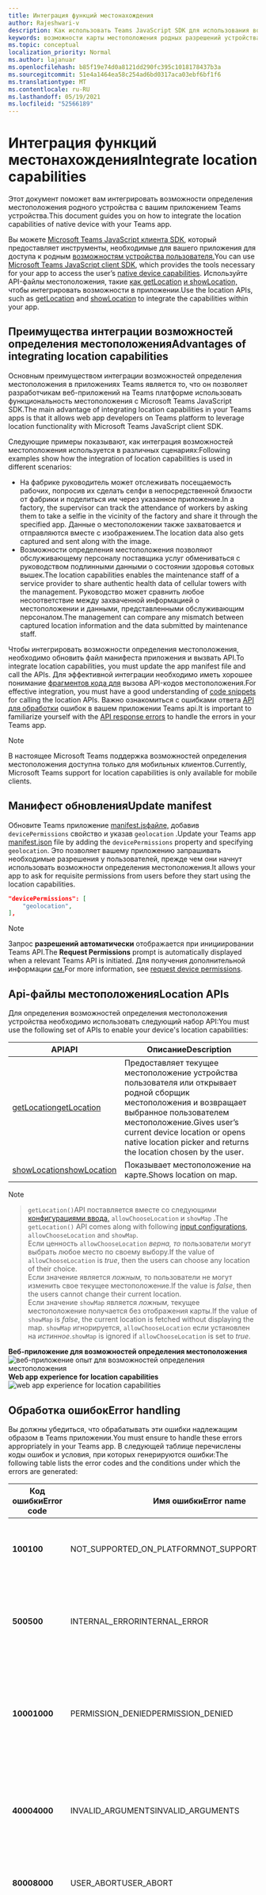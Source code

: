 ```yaml
---
title: Интеграция функций местонахождения
author: Rajeshwari-v
description: Как использовать Teams JavaScript SDK для использования возможностей определения местоположения
keywords: возможности карты местоположения родных разрешений устройства
ms.topic: conceptual
localization_priority: Normal
ms.author: lajanuar
ms.openlocfilehash: b85f19e74d0a8121dd290fc395c1018178437b3a
ms.sourcegitcommit: 51e4a1464ea58c254ad6bd0317aca03ebf6bf1f6
ms.translationtype: MT
ms.contentlocale: ru-RU
ms.lasthandoff: 05/19/2021
ms.locfileid: "52566189"
---
```

# <a name="integrate-location-capabilities"></a><span data-ttu-id="048dd-104">Интеграция функций местонахождения</span><span class="sxs-lookup"><span data-stu-id="048dd-104">Integrate location capabilities</span></span> 

<span data-ttu-id="048dd-105">Этот документ поможет вам интегрировать возможности определения местоположения родного устройства с вашим приложением Teams устройства.</span><span class="sxs-lookup"><span data-stu-id="048dd-105">This document guides you on how to integrate the location capabilities of native device with your Teams app.</span></span>  

<span data-ttu-id="048dd-106">Вы можете [Microsoft Teams JavaScript клиента SDK](/javascript/api/overview/msteams-client?view=msteams-client-js-latest&preserve-view=true), который предоставляет инструменты, необходимые для вашего приложения для доступа к родным [возможностям устройства пользователя.](native-device-permissions.md)</span><span class="sxs-lookup"><span data-stu-id="048dd-106">You can use [Microsoft Teams JavaScript client SDK](/javascript/api/overview/msteams-client?view=msteams-client-js-latest&preserve-view=true), which provides the tools necessary for your app to access the user’s [native device capabilities](native-device-permissions.md).</span></span> <span data-ttu-id="048dd-107">Используйте API-файлы местоположения, такие [как getLocation](/javascript/api/@microsoft/teams-js/location?view=msteams-client-js-latest#getLocation_LocationProps___error__SdkError__location__Location_____void_&preserve-view=true) [и showLocation,](/javascript/api/@microsoft/teams-js/location?view=msteams-client-js-latest#showLocation_Location___error__SdkError__status__boolean_____void_&preserve-view=true) чтобы интегрировать возможности в приложении.</span><span class="sxs-lookup"><span data-stu-id="048dd-107">Use the location APIs, such as [getLocation](/javascript/api/@microsoft/teams-js/location?view=msteams-client-js-latest#getLocation_LocationProps___error__SdkError__location__Location_____void_&preserve-view=true) and [showLocation](/javascript/api/@microsoft/teams-js/location?view=msteams-client-js-latest#showLocation_Location___error__SdkError__status__boolean_____void_&preserve-view=true) to integrate the capabilities within your app.</span></span> 

## <a name="advantages-of-integrating-location-capabilities"></a><span data-ttu-id="048dd-108">Преимущества интеграции возможностей определения местоположения</span><span class="sxs-lookup"><span data-stu-id="048dd-108">Advantages of integrating location capabilities</span></span>

<span data-ttu-id="048dd-109">Основным преимуществом интеграции возможностей определения местоположения в приложениях Teams является то, что он позволяет разработчикам веб-приложений на Teams платформе использовать функциональность местоположения с Microsoft Teams JavaScript SDK.</span><span class="sxs-lookup"><span data-stu-id="048dd-109">The main advantage of integrating location capabilities in your Teams apps is that it allows web app developers on Teams platform to leverage location functionality with Microsoft Teams JavaScript client SDK.</span></span> 

<span data-ttu-id="048dd-110">Следующие примеры показывают, как интеграция возможностей местоположения используется в различных сценариях:</span><span class="sxs-lookup"><span data-stu-id="048dd-110">Following examples show how the integration of location capabilities is used in different scenarios:</span></span>
* <span data-ttu-id="048dd-111">На фабрике руководитель может отслеживать посещаемость рабочих, попросив их сделать селфи в непосредственной близости от фабрики и поделиться им через указанное приложение.</span><span class="sxs-lookup"><span data-stu-id="048dd-111">In a factory, the supervisor can track the attendance of workers by asking them to take a selfie in the vicinity of the factory and share it through the specified app.</span></span> <span data-ttu-id="048dd-112">Данные о местоположении также захватовается и отправляются вместе с изображением.</span><span class="sxs-lookup"><span data-stu-id="048dd-112">The location data also gets captured and sent along with the image.</span></span>
* <span data-ttu-id="048dd-113">Возможности определения местоположения позволяют обслуживающему персоналу поставщика услуг обмениваться с руководством подлинными данными о состоянии здоровья сотовых вышек.</span><span class="sxs-lookup"><span data-stu-id="048dd-113">The location capabilities enables the maintenance staff of a service provider to share authentic health data of cellular towers with the management.</span></span> <span data-ttu-id="048dd-114">Руководство может сравнить любое несоответствие между захваченной информацией о местоположении и данными, представленными обслуживающим персоналом.</span><span class="sxs-lookup"><span data-stu-id="048dd-114">The management can compare any mismatch between captured location information and the data submitted by maintenance staff.</span></span>

<span data-ttu-id="048dd-115">Чтобы интегрировать возможности определения местоположения, необходимо обновить файл манифеста приложения и вызвать API.</span><span class="sxs-lookup"><span data-stu-id="048dd-115">To integrate location capabilities, you must update the app manifest file and call the APIs.</span></span> <span data-ttu-id="048dd-116">Для эффективной интеграции необходимо иметь хорошее понимание [фрагментов кода для](#code-snippets) вызова API-кодов местоположения.</span><span class="sxs-lookup"><span data-stu-id="048dd-116">For effective integration, you must have a good understanding of [code snippets](#code-snippets) for calling the location APIs.</span></span> <span data-ttu-id="048dd-117">Важно ознакомиться с ошибками ответа [API для обработки](#error-handling) ошибок в вашем приложении Teams api.</span><span class="sxs-lookup"><span data-stu-id="048dd-117">It is important to familiarize yourself with the [API response errors](#error-handling) to handle the errors in your Teams app.</span></span>

> [!NOTE] 
> <span data-ttu-id="048dd-118">В настоящее Microsoft Teams поддержка возможностей определения местоположения доступна только для мобильных клиентов.</span><span class="sxs-lookup"><span data-stu-id="048dd-118">Currently, Microsoft Teams support for location capabilities is only available for mobile clients.</span></span>

## <a name="update-manifest"></a><span data-ttu-id="048dd-119">Манифест обновления</span><span class="sxs-lookup"><span data-stu-id="048dd-119">Update manifest</span></span>

<span data-ttu-id="048dd-120">Обновите Teams приложение [manifest.jsфайле,](../../resources/schema/manifest-schema.md#devicepermissions) добавив `devicePermissions` свойство и указав `geolocation` .</span><span class="sxs-lookup"><span data-stu-id="048dd-120">Update your Teams app [manifest.json](../../resources/schema/manifest-schema.md#devicepermissions) file by adding the `devicePermissions` property and specifying `geolocation`.</span></span> <span data-ttu-id="048dd-121">Это позволяет вашему приложению запрашивать необходимые разрешения у пользователей, прежде чем они начнут использовать возможности определения местоположения.</span><span class="sxs-lookup"><span data-stu-id="048dd-121">It allows your app to ask for requisite permissions from users before they start using the location capabilities.</span></span>

``` json
"devicePermissions": [
    "geolocation",
],
```

> [!NOTE]
> <span data-ttu-id="048dd-122">Запрос **разрешений автоматически** отображается при инициировании Teams API.</span><span class="sxs-lookup"><span data-stu-id="048dd-122">The **Request Permissions** prompt is automatically displayed when a relevant Teams API is initiated.</span></span> <span data-ttu-id="048dd-123">Для получения дополнительной информации [см.](native-device-permissions.md)</span><span class="sxs-lookup"><span data-stu-id="048dd-123">For more information, see [request device permissions](native-device-permissions.md).</span></span>

## <a name="location-apis"></a><span data-ttu-id="048dd-124">Api-файлы местоположения</span><span class="sxs-lookup"><span data-stu-id="048dd-124">Location APIs</span></span>

<span data-ttu-id="048dd-125">Для определения возможностей определения местоположения устройства необходимо использовать следующий набор API:</span><span class="sxs-lookup"><span data-stu-id="048dd-125">You must use the following set of APIs to enable your device's location capabilities:</span></span>

| <span data-ttu-id="048dd-126">API</span><span class="sxs-lookup"><span data-stu-id="048dd-126">API</span></span>      | <span data-ttu-id="048dd-127">Описание</span><span class="sxs-lookup"><span data-stu-id="048dd-127">Description</span></span>   |
| --- | --- |
|[<span data-ttu-id="048dd-128">getLocation</span><span class="sxs-lookup"><span data-stu-id="048dd-128">getLocation</span></span>](/javascript/api/@microsoft/teams-js/location?view=msteams-client-js-latest#getLocation_LocationProps___error__SdkError__location__Location_____void_&preserve-view=true) | <span data-ttu-id="048dd-129">Предоставляет текущее местоположение устройства пользователя или открывает родной сборщик местоположения и возвращает выбранное пользователем местоположение.</span><span class="sxs-lookup"><span data-stu-id="048dd-129">Gives user’s current device location or opens native location picker and returns the location chosen by the user.</span></span> |
|[<span data-ttu-id="048dd-130">showLocation</span><span class="sxs-lookup"><span data-stu-id="048dd-130">showLocation</span></span>](/javascript/api/@microsoft/teams-js/location?view=msteams-client-js-latest#showLocation&preserve-view=true) | <span data-ttu-id="048dd-131">Показывает местоположение на карте.</span><span class="sxs-lookup"><span data-stu-id="048dd-131">Shows location on map.</span></span> |

> [!NOTE]

> <span data-ttu-id="048dd-132">`getLocation()`API поставляется вместе со следующими [конфигурациями ввода,](/javascript/api/@microsoft/teams-js/locationprops?view=msteams-client-js-latest&preserve-view=true) `allowChooseLocation` и `showMap` .</span><span class="sxs-lookup"><span data-stu-id="048dd-132">The `getLocation()` API comes along with following [input configurations](/javascript/api/@microsoft/teams-js/locationprops?view=msteams-client-js-latest&preserve-view=true), `allowChooseLocation` and `showMap`.</span></span> <br/> <span data-ttu-id="048dd-133">Если ценность `allowChooseLocation` *верна, то* пользователи могут выбрать любое место по своему выбору.</span><span class="sxs-lookup"><span data-stu-id="048dd-133">If the value of `allowChooseLocation` is *true*, then the users can choose any location of their choice.</span></span><br/>  <span data-ttu-id="048dd-134">Если значение является *ложным,* то пользователи не могут изменить свое текущее местоположение.</span><span class="sxs-lookup"><span data-stu-id="048dd-134">If the value is *false*, then the users cannot change their current location.</span></span><br/> <span data-ttu-id="048dd-135">Если значение `showMap` является *ложным,* текущее местоположение получается без отображения карты.</span><span class="sxs-lookup"><span data-stu-id="048dd-135">If the value of `showMap` is *false*, the current location is fetched without displaying the map.</span></span> <span data-ttu-id="048dd-136">`showMap` игнорируется, `allowChooseLocation` если установлен на *истинное*.</span><span class="sxs-lookup"><span data-stu-id="048dd-136">`showMap` is ignored if `allowChooseLocation` is set to *true*.</span></span>

<span data-ttu-id="048dd-137">**Веб-приложение для возможностей определения местоположения** 
 ![ веб-приложение опыт для возможностей определения местоположения](../../assets/images/tabs/location-capability.png)</span><span class="sxs-lookup"><span data-stu-id="048dd-137">**Web app experience for location capabilities**
![web app experience for location capabilities](../../assets/images/tabs/location-capability.png)</span></span>

## <a name="error-handling"></a><span data-ttu-id="048dd-138">Обработка ошибок</span><span class="sxs-lookup"><span data-stu-id="048dd-138">Error handling</span></span>

<span data-ttu-id="048dd-139">Вы должны убедиться, что обрабатывать эти ошибки надлежащим образом в Teams приложении.</span><span class="sxs-lookup"><span data-stu-id="048dd-139">You must ensure to handle these errors appropriately in your Teams app.</span></span> <span data-ttu-id="048dd-140">В следующей таблице перечислены коды ошибок и условия, при которых генерируются ошибки:</span><span class="sxs-lookup"><span data-stu-id="048dd-140">The following table lists the error codes and the conditions under which the errors are generated:</span></span> 

|<span data-ttu-id="048dd-141">Код ошибки</span><span class="sxs-lookup"><span data-stu-id="048dd-141">Error code</span></span> |  <span data-ttu-id="048dd-142">Имя ошибки</span><span class="sxs-lookup"><span data-stu-id="048dd-142">Error name</span></span>     | <span data-ttu-id="048dd-143">Condition</span><span class="sxs-lookup"><span data-stu-id="048dd-143">Condition</span></span>|
| --------- | --------------- | -------- |
| <span data-ttu-id="048dd-144">**100**</span><span class="sxs-lookup"><span data-stu-id="048dd-144">**100**</span></span> | <span data-ttu-id="048dd-145">NOT_SUPPORTED_ON_PLATFORM</span><span class="sxs-lookup"><span data-stu-id="048dd-145">NOT_SUPPORTED_ON_PLATFORM</span></span> | <span data-ttu-id="048dd-146">API не поддерживается на текущей платформе.</span><span class="sxs-lookup"><span data-stu-id="048dd-146">API is not supported on the current platform.</span></span>|
| <span data-ttu-id="048dd-147">**500**</span><span class="sxs-lookup"><span data-stu-id="048dd-147">**500**</span></span> | <span data-ttu-id="048dd-148">INTERNAL_ERROR</span><span class="sxs-lookup"><span data-stu-id="048dd-148">INTERNAL_ERROR</span></span> | <span data-ttu-id="048dd-149">Внутренняя ошибка встречается при выполнении требуемой операции.</span><span class="sxs-lookup"><span data-stu-id="048dd-149">Internal error is encountered while performing the required operation.</span></span>|
| <span data-ttu-id="048dd-150">**1000**</span><span class="sxs-lookup"><span data-stu-id="048dd-150">**1000**</span></span> | <span data-ttu-id="048dd-151">PERMISSION_DENIED</span><span class="sxs-lookup"><span data-stu-id="048dd-151">PERMISSION_DENIED</span></span> |<span data-ttu-id="048dd-152">Пользователю было отказано в разрешении на Teams приложение или веб-приложение.</span><span class="sxs-lookup"><span data-stu-id="048dd-152">User denied location permissions to the Teams App or the web-app .</span></span>|
| <span data-ttu-id="048dd-153">**4000**</span><span class="sxs-lookup"><span data-stu-id="048dd-153">**4000**</span></span> | <span data-ttu-id="048dd-154">INVALID_ARGUMENTS</span><span class="sxs-lookup"><span data-stu-id="048dd-154">INVALID_ARGUMENTS</span></span> | <span data-ttu-id="048dd-155">API вызывается с неправильными или недостаточными обязательными аргументами.</span><span class="sxs-lookup"><span data-stu-id="048dd-155">API is invoked with wrong or insufficient mandatory arguments.</span></span>|
| <span data-ttu-id="048dd-156">**8000**</span><span class="sxs-lookup"><span data-stu-id="048dd-156">**8000**</span></span> | <span data-ttu-id="048dd-157">USER_ABORT</span><span class="sxs-lookup"><span data-stu-id="048dd-157">USER_ABORT</span></span> |<span data-ttu-id="048dd-158">Пользователь отменил операцию.</span><span class="sxs-lookup"><span data-stu-id="048dd-158">User cancelled the operation.</span></span>|
| <span data-ttu-id="048dd-159">**9000**</span><span class="sxs-lookup"><span data-stu-id="048dd-159">**9000**</span></span> | <span data-ttu-id="048dd-160">OLD_PLATFORM</span><span class="sxs-lookup"><span data-stu-id="048dd-160">OLD_PLATFORM</span></span> | <span data-ttu-id="048dd-161">Пользователь находится на старой сборке платформы, где реализации API нет.</span><span class="sxs-lookup"><span data-stu-id="048dd-161">User is on old platform build where implementation of the API is not present.</span></span> <span data-ttu-id="048dd-162">Обновление сборки должно решить проблему.</span><span class="sxs-lookup"><span data-stu-id="048dd-162">Upgrading the build should resolve the issue.</span></span>|

## <a name="code-snippets"></a><span data-ttu-id="048dd-163">Фрагменты кода</span><span class="sxs-lookup"><span data-stu-id="048dd-163">Code snippets</span></span>

<span data-ttu-id="048dd-164">**Вызов `getLocation` API для получения местоположения:**</span><span class="sxs-lookup"><span data-stu-id="048dd-164">**Calling `getLocation` API to retrieve the location:**</span></span>

```javascript
let locationProps = {"allowChooseLocation":true,"showMap":true};
microsoftTeams.location.getLocation(locationProps, (err: microsoftTeams.SdkError, location: microsoftTeams.location.Location) => {
          if (err) {
            output(err);
            return;
          }
          output(JSON.stringify(location));
});
```

<span data-ttu-id="048dd-165">**Вызов `showLocation` API для отображения местоположения:**</span><span class="sxs-lookup"><span data-stu-id="048dd-165">**Calling `showLocation` API to display the location:**</span></span>

```javascript
let location = {"latitude":17,"longitude":17};
microsoftTeams.location.showLocation(location, (err: microsoftTeams.SdkError, result: boolean) => {
          if (err) {
            output(err);
            return;
          }
     output(result);
});
```

## <a name="see-also"></a><span data-ttu-id="048dd-166">См. также</span><span class="sxs-lookup"><span data-stu-id="048dd-166">See also</span></span>

* [<span data-ttu-id="048dd-167">Интеграция медиа-возможностей в Teams</span><span class="sxs-lookup"><span data-stu-id="048dd-167">Integrate media capabilities in Teams</span></span>](mobile-camera-image-permissions.md)
* [<span data-ttu-id="048dd-168">Интеграция возможностей сканирования кода или штрих-кода в Teams</span><span class="sxs-lookup"><span data-stu-id="048dd-168">Integrate QR code or barcode scanner capability in Teams</span></span>](qr-barcode-scanner-capability.md)
